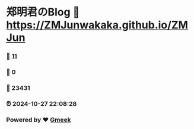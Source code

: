 # 郑明君のBlog :link: https://ZMJunwakaka.github.io/ZMJun 
### :page_facing_up: [11](https://ZMJunwakaka.github.io/ZMJun/tag.html) 
### :speech_balloon: 0 
### :hibiscus: 23431 
### :alarm_clock: 2024-10-27 22:08:28 
### Powered by :heart: [Gmeek](https://github.com/Meekdai/Gmeek)
